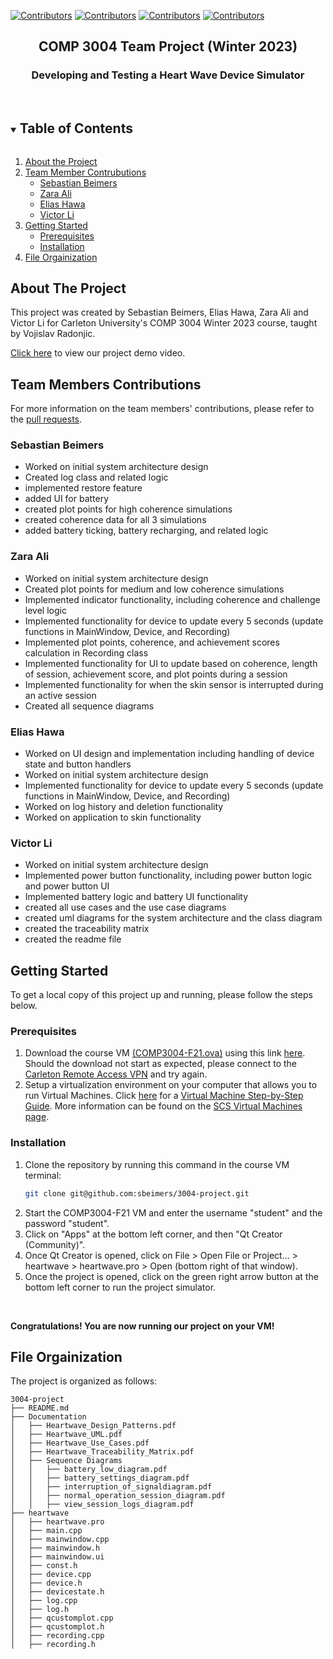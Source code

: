 [![Contributors][contributors-shield1]][contributors-url1]
[![Contributors][contributors-shield3]][contributors-url3]
[![Contributors][contributors-shield2]][contributors-url2]
[![Contributors][contributors-shield4]][contributors-url4]


<p align="center">
  <h2 align="center">COMP 3004 Team Project (Winter 2023)</h2>
  <h3 align="center">Developing and Testing a Heart Wave Device Simulator</h3>
<br>

<details open="open">
  <summary><h2 style="display: inline-block">Table of Contents</h2></summary>
  <ol>
    <li><a href="#about-the-project">About the Project</a></li>
    <li>
      <a href="#team-members-contributions">Team Member Contrubutions</a>
      <ul>
        <li><a href="#sebastian-beimers">Sebastian Beimers</a></li>
        <li><a href="#zara-ali">Zara Ali</a></li>
        <li><a href="#elias-hawa">Elias Hawa</a></li>
         <li><a href="#victor-li">Victor Li</a></li>
      </ul>
    </li>
    <li>
      <a href="#getting-started">Getting Started</a>
      <ul>
        <li><a href="#prerequisites">Prerequisites</a></li>
        <li><a href="#installation">Installation</a></li>
      </ul>
    </li>
    <li><a href="#file-orgainization">File Orgainization</a></li>
  </ol>
</details>

## About The Project

This project was created by Sebastian Beimers, Elias Hawa, Zara Ali and Victor Li for Carleton University's COMP 3004 Winter 2023 course, taught by Vojislav Radonjic.

<a href="https://www.youtube.com/watch?v=6Z4Z4Z4Z4Z4">Click here</a> to view our project demo video.

## Team Members Contributions
For more information on the team members' contributions, please refer to the <a href="https://github.com/sbeimers/3004-project/pulls?page=1&q=is%3Apr+is%3Aclosed+">pull requests</a>.

### Sebastian Beimers
- Worked on initial system architecture design
- Created log class and related logic
- implemented restore feature
- added UI for battery
- created plot points for high coherence simulations
- created coherence data for all 3 simulations
- added battery ticking, battery recharging, and related logic 

### Zara Ali
- Worked on initial system architecture design 
- Created plot points for medium and low coherence simulations
- Implemented indicator functionality, including coherence and challenge level logic 
- Implemented functionality for device to update every 5 seconds (update functions in MainWindow, Device, and Recording)
- Implemented plot points, coherence, and achievement scores calculation in Recording class
- Implemented functionality for UI to update based on coherence, length of session, achievement score, and plot points during a session
- Implemented functionality for when the skin sensor is interrupted during an active session
- Created all sequence diagrams 

### Elias Hawa
- Worked on UI design and implementation including handling of device state and button handlers
- Worked on initial system architecture design 
- Implemented functionality for device to update every 5 seconds (update functions in MainWindow, Device, and Recording)
- Worked on log history and deletion functionality
- Worked on application to skin functionality

### Victor Li
- Worked on initial system architecture design 
- Implemented power button functionality, including power button logic and power button UI
- Implemented battery logic and battery UI functionality
- created all use cases and the use case diagrams
- created uml diagrams for the system architecture and the class diagram
- created the traceability matrix 
- created the readme file

## Getting Started
To get a local copy of this project up and running, please follow the steps below.

### Prerequisites
<ol> 
  <li> Download the course VM <a href="https://carleton.ca/scs/tech-support/virtual-machines/">(COMP3004-F21.ova)</a> using this link <a href="https://carleton.ca/scs/tech-support/virtual-machines/">here</a>. Should the download not start as expected, please connect to the <a href="https://carleton.ca/its/help-centre/remote-access/">Carleton Remote Access VPN</a> and try again.

  <li> Setup a virtualization environment on your computer that allows you to run Virtual Machines. Click <a href="https://carleton.ca/scs/tech-support/virtual-machines/virtual-machine-technical-support/virtual-machine-step-by-step-guide/">here</a> for a <a href="https://carleton.ca/scs/tech-support/virtual-machines/virtual-machine-technical-support/virtual-machine-step-by-step-guide/">Virtual Machine Step-by-Step Guide</a>. More information can be found on the <a href="https://carleton.ca/scs/tech-support/virtual-machines/">SCS Virtual Machines page</a>.
</ol>

### Installation

1. Clone the repository by running this command in the course VM terminal:
   ```sh
   git clone git@github.com:sbeimers/3004-project.git
   ```
2. Start the COMP3004-F21 VM and enter the username "student" and the password "student".
3. Click on "Apps" at the bottom left corner, and then "Qt Creator (Community)".
4. Once Qt Creator is opened, click on File > Open File or Project... > heartwave > heartwave.pro > Open (bottom right of that window).
5. Once the project is opened, click on the green right arrow button at the bottom left corner to run the project simulator.
<br />

**Congratulations! You are now running our project on your VM!**
<br />

## File Orgainization
The project is organized as follows:
```
3004-project
├── README.md
├── Documentation
│   ├── Heartwave_Design_Patterns.pdf
│   ├── Heartwave_UML.pdf
│   ├── Heartwave_Use_Cases.pdf
│   ├── Heartwave_Traceability_Matrix.pdf
│   ├── Sequence Diagrams
│   │   ├── battery_low_diagram.pdf
│   │   ├── battery_settings_diagram.pdf
│   │   ├── interruption_of_signaldiagram.pdf
│   │   ├── normal_operation_session_diagram.pdf
│   │   ├── view_session_logs_diagram.pdf
├── heartwave
│   ├── heartwave.pro
│   ├── main.cpp
│   ├── mainwindow.cpp
│   ├── mainwindow.h
│   ├── mainwindow.ui
│   ├── const.h
│   ├── device.cpp
│   ├── device.h
│   ├── devicestate.h
│   ├── log.cpp
│   ├── log.h
│   ├── qcustomplot.cpp
│   ├── qcustomplot.h
│   ├── recording.cpp
│   ├── recording.h
```





<!-- https://www.markdownguide.org/basic-syntax/#reference-style-links -->
[contributors-shield1]: https://img.shields.io/static/v1?label=Contributor&message=Sebastian_Beimers&color=afff75&style=for-the-badge
[contributors-url1]: https://github.com/sbeimers
[contributors-shield2]: https://img.shields.io/static/v1?label=Contributor&message=Zara_Ali&color=afff75&style=for-the-badge
[contributors-url2]: https://github.com/zaraahlie
[contributors-shield3]: https://img.shields.io/static/v1?label=Contributor&message=Elias_Hawa&color=afff75&style=for-the-badge
[contributors-url3]: https://github.com/EliasJRH
[contributors-shield4]: https://img.shields.io/static/v1?label=Contributor&message=Victor_Li&color=afff75&style=for-the-badge
[contributors-url4]: https://github.com/VictorLi5611
